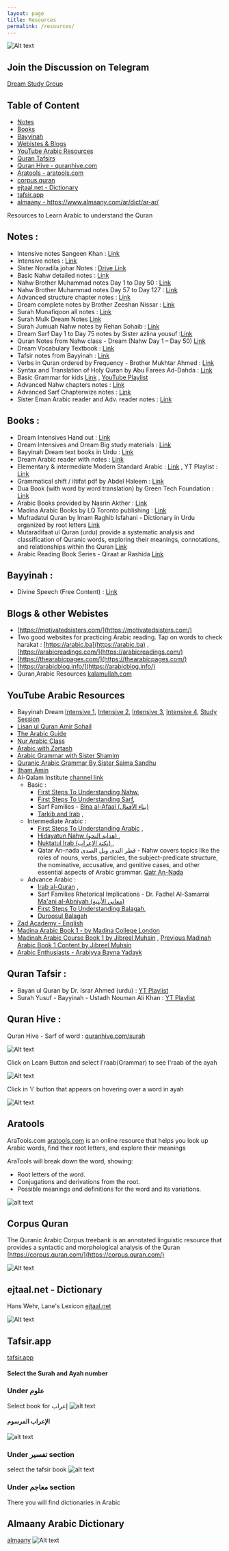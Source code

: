 ```yaml
---
layout: page
title: Resources
permalink: /resources/
---
```


![Alt text](https://res.cloudinary.com/ddymelpa3/image/upload/f_auto,q_auto/v1/arabic%20blogs/vtrf381bdbtrfayj0rkk "Resources")

## Join the Discussion on Telegram 
[Dream Study Group](https://t.me/+ZIxsiCL0r4s4Yjlh)


## Table of Content
- <a href="#nt">Notes</a> 
- <a href="#bk">Books</a> 
- <a href="#bayyinah">Bayyinah</a> 
- <a href="#wb">Webistes & Blogs</a> 
- <a href="#yt">YouTube Arabic Resources</a> 
- <a href="qt">Quran Tafsirs</a>
- <a href="#qh">Quran Hive - quranhive.com</a> 
- <a href="#ara">Aratools - aratools.com</a> 
- <a href="#cq">corpus quran</a> 
- <a href="#ejt">ejtaal.net - Dictionary</a> 
- <a href="#tf">tafsir.app</a> 
- <a href="#al">almaany - https://www.almaany.com/ar/dict/ar-ar/</a> 

Resources to Learn Arabic to understand the Quran


<span id="nt"></span>
## Notes :
- Intensive notes Sangeen Khan :  [Link](https://drive.google.com/drive/folders/1MjYpGccwl2p636SHzO48g0d9bw0uUae7)
- Intensive notes : [Link](https://drive.google.com/file/d/10g27RE2km20379pwAf27JVBUDVpFV0Po/view)
- Sister Noradila johar Notes : [Drive Link](https://drive.google.com/drive/folders/1ppm1V7nuz-bq14i4GxgAzo_6pOsNN25t) 
- Basic Nahw detailed notes : [Link](https://drive.google.com/file/d/15WE3rSpriuVnNmz4aUH3QMMBWDv1rBqM/view?usp=drivesdk)
- Nahw Brother Muhammad notes Day 1 to Day 50 : [Link](https://drive.google.com/file/d/1gIv30G5xmuxlKvLfhoRRPsAW5korAZYY/view?usp=drivesdk)
- Nahw Brother Muhammad notes Day 57 to Day 127 : [Link](https://drive.google.com/file/d/1gRsWqbCG7KrhWtR9IhXQLpp7VXsN15y2/view?usp=drivesdk)
- Advanced structure chapter notes : [Link](https://drive.google.com/drive/folders/1SPPT7iOi6O1WVBCnBYQFrn7TWZrcsFMx)
- Dream complete notes by Brother Zeeshan Nissar : [Link](https://drive.google.com/drive/folders/1s5oR_MezyH9oMSfOT3Luen46z3050kvd) 
- Surah Munafiqoon all notes : [Link](https://drive.google.com/drive/folders/1iMkANrCOnuDOw1GAB5IRdo7A5zeZ5CCr)
- Surah Mulk Dream Notes [Link](https://drive.google.com/file/d/1WQULl_es-oQkiNAoE9IzLIVpbG6ElL7S/view)
- Surah Jumuah Nahw notes by Rehan Sohaib : [Link](https://drive.google.com/file/d/15vkKpH47A87oLpElE3H1abas111wuJCO/view?usp=drivesdk)
- Dream Sarf Day 1 to Day 75  notes by Sister azlina yousuf :[Link](https://drive.google.com/file/d/1jFHhw1-AZxH1W9frvUxy8OT1ulg-nk-B/view?usp=drivesdk)
- Quran Notes from Nahw class - Dream (Nahw Day 1 – Day 50) [Link](https://drive.google.com/file/d/1w3yNa_sOus-zBsgW_-338nQ7phiXta46/view)
- Dream Vocabulary Textbook :  [Link](https://drive.google.com/file/d/1huZNyZpBnUYqpt05XQ4HMeQPT5kqpeo5/view)
- Tafsir notes from Bayyinah : [Link](https://archive.org/download/Linguisticmiracle.comTafsirNotes-Bayyinah.tvnoumanAliKhan)
- Verbs in Quran ordered by Frequency - Brother Mukhtar Ahmed : [Link](https://drive.google.com/file/d/1ZWLiii_VvCUgkv7U-MXrJ2ceN0nA8HWb/view)
- Syntax and Translation of Holy Quran by Abu Farees Ad-Dahda : [Link](https://drive.google.com/file/d/1g4V7f--9BQr0uJT6S4IkRg4T3jTH2tL5/view)
- Basic Grammar for kids [Link](https://drive.google.com/drive/folders/1xx6Wrd6A8lpCWqwAli3O7vP7KHX3u3t0) , [YouTube Playlist](https://youtube.com/playlist?list=PLOWDCV-Ns5gIj4UothhPp9IRYrrSXV4_h&si=kdwV-XYG5XHIzjbx)
- Advanced Nahw chapters notes : [Link](https://drive.google.com/drive/folders/1VoNm06kwmIL3vBqIi9gey2MmNHWz4MYg)
- Advanced Sarf Chapterwize notes : [Link](https://drive.google.com/drive/folders/19GNiNTjU4mIiLoLQfqsHN0XfbWvDuKwu)
- Sister Eman Arabic reader and Adv. reader notes : [Link](https://drive.google.com/drive/folders/1x-2qj3ohVQFmO-8ra82CsTzISZn0qJgZ)


<span id="bk"></span>
## Books :
- Dream Intensives Hand out : [Link](https://drive.google.com/file/d/1nMupyMSk3EnyI4sZg_yOCNo8HVDEp2il/view?usp=drivesdk)
- Dream Intensives and Dream Big study materials : [Link](https://drive.google.com/drive/folders/11GJxnEm4N5ezv5sk_mi4QCvw1sNcJSDv)
- Bayyinah Dream text books in Urdu : [Link](https://drive.google.com/drive/folders/1INrTyoIT4AB9rB-SRwJ6GyYepOAfN-SM)
- Dream Arabic reader with notes : [Link](https://drive.google.com/drive/folders/1okmR2Mb8-_rIUxBAAwyJHeOfsC6PUKM_)
- Elementary & intermediate Modern Standard Arabic : [Link](https://ia802700.us.archive.org/25/items/ElementaryAndIntermediateModernStandardArabic/Elementary%20and%20Intermediate%20Modern%20Standard%20Arabic.pdf) , YT Playlist : [Link](https://youtube.com/playlist?list=PLu-MGJ--w3aAJkWmKEyQ4tN5thcU5CZ-D&si=dAAeUlGHaVnXK3mX)
- Grammatical shift / iltifat pdf by Abdel Haleem : [Link](https://drive.google.com/file/d/1rWS5Ap-YFWS5BglMwhYAMOZjSQGHfjCy/view?usp=drivesdk)
- Dua Book (with word by word translation) by Green Tech Foundation : [Link](https://drive.google.com/file/d/16Ct26XKRx-AaCZHs1PhZqiDMnkCZzye1/view)
- Arabic Books provided by Nasrin Akther :  [Link](https://www.scribd.com/user/16913037/Nasrin-Akther)
- Madina Arabic Books by LQ Toronto publishing : [Link](https://www.lqtoronto.com/madinaarabic.html)
- Mufradatul Quran by Imam Raghib Isfahani - Dictionary in Urdu organized by root letters
    [Link](https://drive.google.com/drive/folders/1fp1O5FV5tgBKOzS7BLkb1Xdwwo0XZqiV)
- Mutaradifaat ul Quran (urdu) 
    provide a systematic analysis and classification of Quranic words, exploring their meanings, connotations, and relationships within the Quran
    [Link](https://drive.google.com/file/d/1pGkofBG6rZzGpUFISji6d7Zq99t8fbu0/view?usp=drivesdk)
- Arabic Reading Book Series - Qiraat ar Rashida
    [Link](https://drive.google.com/drive/folders/1bFhHnelgb981R64YKHS3yspdzCkvZih9)

<span id="bayyinah"></span>
## Bayyinah :
- Divine Speech (Free Content) : [Link](https://bayyinahtv.com/library/series/16) 

<span id="wb"></span>
## Blogs & other Webistes
- [https://motivatedsisters.com/](https://motivatedsisters.com/)
- Two good websites for practicing Arabic reading. Tap on words to check harakat : [https://arabic.ba](https://arabic.ba) , [https://arabicreadings.com/](https://arabicreadings.com/)
- [https://thearabicpages.com/](https://thearabicpages.com/)
- [https://arabicblog.info/](https://arabicblog.info/)
- Quran,Arabic Resources [kalamullah.com](https://www.kalamullah.com/learning-arabic.html)

<span id="yt"></span>
## YouTube Arabic Resources 
- Bayyinah Dream [Intensive 1](https://youtube.com/playlist?list=PLutdSTmJ7bAKZdXPAjG3-T7OuByMRYa6z&si=yjmwMuUOnwmJIY4q), [Intensive 2](https://youtube.com/playlist?list=PLutdSTmJ7bAJ9IT9MY03oX0HDOLAXKRRp&si=27a2Iwz_pLrRPig-), [Intensive 3](https://youtube.com/playlist?list=PLutdSTmJ7bAIpObrMdOUq4tSGzY22rCZI&si=2ITve28E6kmWzr6_), [Intensive 4](https://youtube.com/playlist?list=PLutdSTmJ7bALtCYBhJwP6E1ydBalwhHS1&si=q3mJMPCFTwBvpfyH), [Study Session](https://youtube.com/playlist?list=PLutdSTmJ7bALQVpun2dB6gY7ekBOymqSC&si=xf0uwbZYM-itBILT)
- [Lisan ul Quran Amir Sohail](https://www.youtube.com/@lisanulquran)
- [The Arabic Guide](https://www.youtube.com/@TheArabicGuide)
- [Nur Arabic Class](https://www.youtube.com/@nurarabicclass)
- [Arabic with Zartash](https://www.youtube.com/@arabicwithzartash)
- [Arabic Grammar with Sister Shamim](https://www.youtube.com/@arabicgrammarwithsistersha6533)
- [Quranic Arabic Grammar By Sister Saima Sandhu](https://www.youtube.com/@quranicarabicgrammar)
- [Ilham Amin](https://www.youtube.com/@ilhaminations)
- Al-Qalam Institute [channel link](https://www.youtube.com/@AlQalamInstitute) 
    - Basic : 
        - [First Steps To Understanding Nahw](https://www.youtube.com/playlist?list=PLzn0qdi6JpduLYJhzKttH2jLD6953gBsb), 
        - [First Steps To Understanding Sarf](https://youtube.com/playlist?list=PLzn0qdi6JpdvWf0IDGNfaiM-okPqDuQoc&si=BbIcUdvKSbxg_jWz), 
        - Sarf Families - [Bina al-Afaal (بناء الأفعال)](https://www.youtube.com/playlist?list=PLzn0qdi6Jpdv3JxWc4qSdDEd_m14IeSrw)
        - [Tarkib and Irab](https://www.youtube.com/playlist?list=PLzn0qdi6JpdsmviGaI1f2yIz3sObLO1dp) , 
    - Intermediate Arabic : 
        - [First Steps To Understanding Arabic](https://www.youtube.com/playlist?list=PLzn0qdi6JpdtYROmDjASD8rHQm7kowfLi) , 
        - [Hidayatun Nahw (هداية النحو) ](https://www.youtube.com/playlist?list=PLzn0qdi6JpdtdAyaM2yvvY1Yk9i4EpLHD), 
        - [Nuktatul Irab (نكتة الإعراب) ](https://www.youtube.com/playlist?list=PLzn0qdi6JpdtiDZzyl84UrJFupXsr5Vhj) , 
        - Qatar An-nada قطر الندى وبل الصدى - Nahw covers topics like the roles of nouns, verbs, particles, the subject-predicate structure, the nominative, accusative, and genitive cases, and other essential aspects of Arabic grammar. [Qatr An-Nada](https://www.youtube.com/playlist?list=PLzn0qdi6JpdtENtwoREkv4fA4S4yZXUf-)
    - Advance Arabic : 
        - [Irab al-Quran](https://www.youtube.com/playlist?list=PLzn0qdi6Jpdt7lbwz1V1lDhRxnG6EURrB) ,
        - Sarf Families Rhetorical Implications - Dr. Fadhel Al-Samarrai [Ma'ani al-Abniyah (معاني الأبنية)](https://www.youtube.com/playlist?list=PLzn0qdi6JpdslQYIbNDLggG--Bn5nYvDh)
        - [First Steps To Understanding Balagah](https://www.youtube.com/playlist?list=PLzn0qdi6JpduDfGlrbMhAWg2lNzdd7OA1),  
        - [Duroosul Balagah](https://www.youtube.com/playlist?list=PLzn0qdi6JpdvvXVuJ7kIusNquSxeyKJvc)
- [Zad Academy - English](https://www.youtube.com/@academyzaden)
- [Madina Arabic Book 1 - by Madina College London](https://youtube.com/playlist?list=PL_nfQvTat_KzRw1LaNUt3B443GHwRnJAy&si=1rVzZD43gjq-Hyzz)
- [Madinah Arabic Course Book 1 by Jibreel Muhsin](https://www.youtube.com/playlist?list=PLGsRR5mM53k6h_OpqrYs8YnYaGyWC2Fa-) , [Previous Madinah Arabic Book 1 Content by Jibreel Muhsin](https://www.youtube.com/playlist?list=PLGsRR5mM53k6or8m2J4la7y7OPL_ilw3c)
- [Arabic Enthusiasts - Arabiyya Bayna Yadayk](https://www.youtube.com/@ArabicEnthusiasts)

<span id="qt"></span>
## Quran Tafsir :
- Bayan ul Quran by Dr. Israr Ahmed (urdu) : [YT Playlist](https://youtube.com/playlist?list=PLN5NkUdaF03i2YxYkzZxO3HjALil8_0Pi&si=QMrI4MLN_ndtEj9I)
- Surah Yusuf - Bayyinah - Ustadh Nouman Ali Khan : [YT Playlist](https://youtube.com/playlist?list=PLutdSTmJ7bAKlyRliJdlAJZRF6RSIE49y&si=wUkyrVkyuZVeRNnO)


<span id="qh"></span>
## Quran Hive :

Quran Hive - Sarf of word : [quranhive.com/surah](https://quranhive.com/surah/)

![Alt text](https://i.imgur.com/KuVkrNl.png "quran hive")

Click on Learn Button and select I'raab(Grammar) to see I'raab of the ayah

![Alt text](https://i.imgur.com/vUqIbxI.png "I'raab")

Click in 'i' button that appears on hovering over a word in ayah 

![Alt text](https://res.cloudinary.com/ddymelpa3/image/upload/f_auto,q_auto/v1/arabic%20blogs/sarf%20part%201/ppe0wojtkipnbk9ipve6 "Quran Hive")

<span id="ara"></span>
## Aratools

AraTools.com [aratools.com](https://aratools.com) is an online resource that helps you look up Arabic words, find their root letters, and explore their meanings

AraTools will break down the word, showing:

- Root letters of the word.
- Conjugations and derivations from the root.
- Possible meanings and definitions for the word and its variations.

![alt text](https://i.imgur.com/zjbEznu.png "aratools")

<span id="cq"></span>
## Corpus Quran
The Quranic Arabic Corpus treebank is an annotated linguistic resource that provides a syntactic and morphological analysis of the Quran
[https://corpus.quran.com/](https://corpus.quran.com/)

![Alt text](https://i.imgur.com/Ue5nRDQ.png "corpus quran")



<span id="ejt"></span>
## ejtaal.net - Dictionary
Hans Wehr, Lane's Lexicon
[ejtaal.net](http://ejtaal.net/aa)

![Alt text](https://res.cloudinary.com/ddymelpa3/image/upload/f_auto,q_auto/v1/arabic%20blogs/sarf%20part%201/q7nt9agmsw6uzkgadjqt "hans wehr")


<span id="tf"></span>
## Tafsir.app 
[tafsir.app]('https://tafsir.app')

#### Select the Surah and Ayah number


### Under <span class="ar" >  علوم </span>
Select book for <span class="ar"> إعراب </span> 
![alt text](https://i.imgur.com/I0pMQwS.png "I'raab")
#### <span class="ar">الإعراب المرسوم</span>
![alt text](https://i.imgur.com/mw07owE.png "I'raab")

### Under <span class="ar"> تفسير </span> section 
select the tafsir book 
![alt text](https://i.imgur.com/zeErhCq.png "tafsir.app")

### Under <span class="ar"> معاجم </span> section 
There you will find dictionaries in Arabic

<span id="al"></span>
## Almaany Arabic Dictionary
[almaany]('https://www.almaany.com/ar/dict/ar-ar/')
![Alt text](https://i.imgur.com/t0zXU7t.png "almaany")